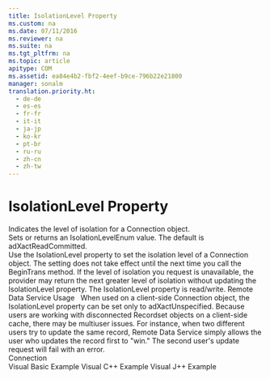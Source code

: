 ```yaml
---
title: IsolationLevel Property
ms.custom: na
ms.date: 07/11/2016
ms.reviewer: na
ms.suite: na
ms.tgt_pltfrm: na
ms.topic: article
apitype: COM
ms.assetid: ea84e4b2-fbf2-4eef-b9ce-796b22e21800
manager: sonalm
translation.priority.ht: 
  - de-de
  - es-es
  - fr-fr
  - it-it
  - ja-jp
  - ko-kr
  - pt-br
  - ru-ru
  - zh-cn
  - zh-tw
---
```

# IsolationLevel Property
<?xml version="1.0" encoding="utf-8"?>
<developerReferenceWithoutSyntaxDocument xmlns="http://ddue.schemas.microsoft.com/authoring/2003/5" xmlns:xlink="http://www.w3.org/1999/xlink" xmlns:xsi="http://www.w3.org/2001/XMLSchema-instance" xsi:schemaLocation="http://ddue.schemas.microsoft.com/authoring/2003/5 http://dduestorage.blob.core.windows.net/ddueschema/developer.xsd">
  <introduction>
    <para>Indicates the level of isolation for a <legacyLink xlink:href="ef6b1824-5b12-43db-89d7-8f3d13896d4d">Connection</legacyLink> object.</para>
  </introduction>
  <section>
    <title>Settings and Return Values</title>
    <content>
      <para>Sets or returns an <legacyLink xlink:href="8e17a7bc-b8a3-4ae2-b6c9-ce088ad31fdf">IsolationLevelEnum</legacyLink> value. The default is <legacyBold>adXactReadCommitted</legacyBold>.</para>
    </content>
  </section>
  <languageReferenceRemarks>
    <content>
      <para>Use the <legacyBold>IsolationLevel</legacyBold> property to set the isolation level of a <legacyBold>Connection</legacyBold> object. The setting does not take effect until the next time you call the <legacyLink xlink:href="d4683472-4120-4236-8640-fa9ae289e23e">BeginTrans</legacyLink> method. If the level of isolation you request is unavailable, the provider may return the next greater level of isolation without updating the <legacyBold>IsolationLevel</legacyBold> property.</para>
      <para>The <legacyBold>IsolationLevel</legacyBold> property is read/write.</para>
      <alert class="note">
        <para>
          <legacyBold>Remote Data Service Usage</legacyBold>   When used on a client-side <legacyBold>Connection</legacyBold> object, the <legacyBold>IsolationLevel</legacyBold> property can be set only to <legacyBold>adXactUnspecified</legacyBold>. Because users are working with disconnected <legacyBold>Recordset</legacyBold> objects on a client-side cache, there may be multiuser issues. For instance, when two different users try to update the same record, Remote Data Service simply allows the user who updates the record first to "win." The second user's update request will fail with an error.</para>
      </alert>
    </content>
  </languageReferenceRemarks>
  <section>
    <title>Applies To</title>
    <content>
      <para>
        <link xlink:href="ef6b1824-5b12-43db-89d7-8f3d13896d4d">Connection</link>
      </para>
    </content>
  </section>
  <relatedTopics>
<link xlink:href="3382fd41-0aa1-4091-97d3-624403111e07">Visual Basic Example</link>
<link xlink:href="92ddec5d-e3dc-4e8e-997a-c5417cceab69">Visual C++ Example</link>
<link xlink:href="7662d89a-c5f9-44db-8c93-606db48cdd96">Visual J++ Example</link>
</relatedTopics>
</developerReferenceWithoutSyntaxDocument>